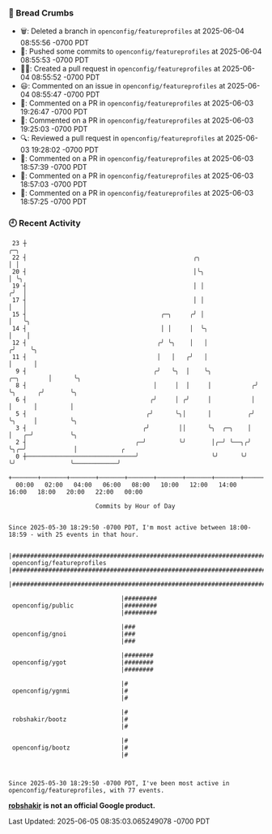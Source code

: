 ### 🍞 Bread Crumbs

 * 🗑: Deleted a branch in `openconfig/featureprofiles` at 2025-06-04 08:55:56 -0700 PDT
 * 🚢: Pushed some commits to `openconfig/featureprofiles` at 2025-06-04 08:55:53 -0700 PDT
 * ✍🏼: Created a pull request in `openconfig/featureprofiles` at 2025-06-04 08:55:52 -0700 PDT
 * 😃: Commented on an issue in `openconfig/featureprofiles` at 2025-06-04 08:55:47 -0700 PDT
 * 💬: Commented on a PR in  `openconfig/featureprofiles` at 2025-06-03 19:26:47 -0700 PDT
 * 💬: Commented on a PR in  `openconfig/featureprofiles` at 2025-06-03 19:25:03 -0700 PDT
 * 🔍: Reviewed a pull request in  `openconfig/featureprofiles` at 2025-06-03 19:28:02 -0700 PDT
 * 💬: Commented on a PR in  `openconfig/featureprofiles` at 2025-06-03 18:57:39 -0700 PDT
 * 💬: Commented on a PR in  `openconfig/featureprofiles` at 2025-06-03 18:57:03 -0700 PDT
 * 💬: Commented on a PR in  `openconfig/featureprofiles` at 2025-06-03 18:57:25 -0700 PDT

### 🕘 Recent Activity
```
 23 ┼                                                                            ╭─╮
 22 ┤                                              ╭╮                            │ │
 20 ┤                                              │╰╮                           │ ╰╮
 19 ┤                                              │ │                          ╭╯  │
 17 ┤                                              │ │                          │   │
 15 ┤                                     ╭─╮     ╭╯ │                          │   ╰╮
 14 ┤                                     │ │     │  ╰╮                         │    │
 12 ┤                                    ╭╯ ╰╮    │   │                        ╭╯    ╰╮
 11 ┤                                    │   │   ╭╯   │                        │      │
  9 ┤                                   ╭╯   ╰╮  │    ╰╮            ╭─╮        │      ╰╮
  8 ┤                                   │     │  │     │           ╭╯ ╰╮      ╭╯       ╰╮
  6 ┤                                  ╭╯     │ ╭╯     │           │   │      │         │
  5 ┤                                 ╭╯      ╰╮│      │          ╭╯   ╰╮     │         ╰╮
  3 ┤                                ╭╯        ││      ╰╮  ╭─╮    │     │   ╭─╯          ╰╮
  2 ┤                              ╭─╯         ╰╯       │╭─╯ ╰──╮╭╯     ╰╮╭─╯             │            ╭
  0 ┼──────────────────────────────╯                    ╰╯      ╰╯       ╰╯               ╰────────────╯
    +───────+───────+───────+───────+───────+───────+───────+───────+───────+───────+───────+───────+────
  00:00   02:00   04:00   06:00   08:00   10:00   12:00   14:00   16:00   18:00   20:00   22:00   00:00   

						Commits by Hour of Day


Since 2025-05-30 18:29:50 -0700 PDT, I'm most active between 18:00-18:59 - with 25 events in that hour.

```



```
                               |#############################################################################
 openconfig/featureprofiles    |#############################################################################
                               |#############################################################################

                               |#########
 openconfig/public             |#########
                               |#########

                               |###
 openconfig/gnoi               |###
                               |###

                               |########
 openconfig/ygot               |########
                               |########

                               |#
 openconfig/ygnmi              |#
                               |#

                               |#
 robshakir/bootz               |#
                               |#

                               |#
 openconfig/bootz              |#
                               |#



Since 2025-05-30 18:29:50 -0700 PDT, I've been most active in openconfig/featureprofiles, with 77 events.

```
**[robshakir](mailto:robjs@google.com) is not an official Google product.**  


Last Updated: 2025-06-05 08:35:03.065249078 -0700 PDT

